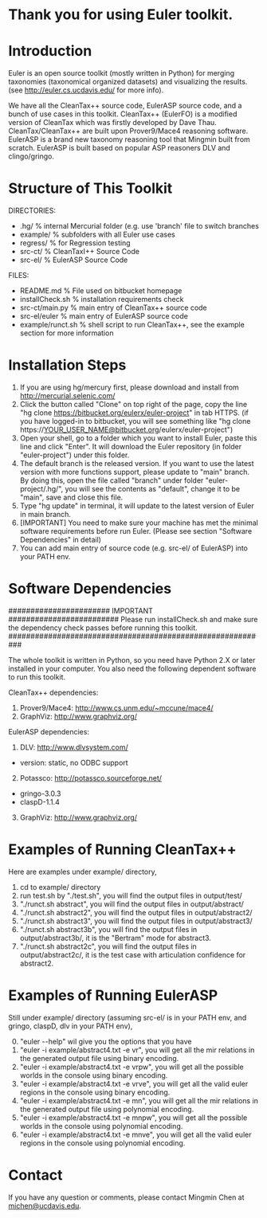 # Thank you for using Euler toolkit.

# Introduction

Euler is an open source toolkit (mostly written in Python) for merging taxonomies (taxonomical organized datasets) and visualizing the results. (see http://euler.cs.ucdavis.edu/ for more info).

We have all the CleanTax++ source code, EulerASP source code, and a bunch of use cases in this toolkit. CleanTax++ (EulerFO) is a modified version of CleanTax which was firstly developed by Dave Thau. CleanTax/CleanTax++ are built upon Prover9/Mace4 reasoning software. EulerASP is a brand new taxonomy reasoning tool that Mingmin built from scratch. EulerASP is built based on popular ASP reasoners DLV and clingo/gringo.

# Structure of This Toolkit
DIRECTORIES:

- .hg/                  % internal Mercurial folder (e.g. use 'branch' file to switch branches
- example/              % subfolders with all Euler use cases
- regress/              % for Regression testing
- src-ct/               % CleanTaxI++ Source Code
- src-el/               % EulerASP Source Code

FILES:

- README.md             % File used on bitbucket homepage
- installCheck.sh       % installation requirements check
- src-ct/main.py        % main entry of CleanTax++ source code
- src-el/euler          % main entry of EulerASP source code
- example/runct.sh      % shell script to run CleanTax++, see the example section for more information

# Installation Steps
1. If you are using hg/mercury first, please download and install from http://mercurial.selenic.com/
2. Click the button called "Clone" on top right of the page, copy the line "hg clone https://bitbucket.org/eulerx/euler-project" in tab HTTPS. (if you have logged-in to bitbucket, you will see something like "hg clone https://YOUR_USER_NAME@bitbucket.org/eulerx/euler-project")
3. Open your shell, go to a folder which you want to install Euler, paste this line and click "Enter". It will download the Euler repository (in folder "euler-project") under this folder.
4. The default branch is the released version. If you want to use the latest version with more functions support, please update to "main" branch. By doing this, open the file called "branch" under folder "euler-project/.hg/", you will see the contents as "default", change it to be "main", save and close this file.
5. Type "hg update" in terminal, it will update to the latest version of Euler in main branch.
6. [IMPORTANT] You need to make sure your machine has met the minimal software requirements before run Euler. (Please see section "Software Dependencies" in detail)
7. You can add main entry of source code (e.g. src-el/ of EulerASP) into your PATH env. 

# Software Dependencies
####################### IMPORTANT #########################
Please run installCheck.sh and make sure the dependency check passes before running this toolkit.
###########################################################

The whole toolkit is written in Python, so you need have Python 2.X or later installed in your computer. You also need the following dependent software to run this toolkit.

CleanTax++ dependencies:

1. Prover9/Mace4:  http://www.cs.unm.edu/~mccune/mace4/
2. GraphViz:       http://www.graphviz.org/

EulerASP dependencies:

1. DLV:            http://www.dlvsystem.com/
  - version: static, no ODBC support
2. Potassco:       http://potassco.sourceforge.net/
  - gringo-3.0.3
  - claspD-1.1.4
3. GraphViz:       http://www.graphviz.org/

# Examples of Running CleanTax++

Here are examples under example/ directory,

1. cd to example/ directory
2. run test.sh by "./test.sh", you will find the output files in output/test/
3. "./runct.sh abstract", you will find the output files in output/abstract/
4. "./runct.sh abstract2", you will find the output files in output/abstract2/
5. "./runct.sh abstract3", you will find the output files in output/abstract3/
6. "./runct.sh abstract3b", you will find the output files in output/abstract3b/, it is the "Bertram" mode for abstract3.
7. "./runct.sh abstract2c", you will find the output files in output/abstract2c/, it is the test case with articulation confidence for abstract2.

# Examples of Running EulerASP

Still under example/ directory (assuming src-el/ is in your PATH env, and gringo, claspD, dlv in your PATH env),

0. "euler --help" wil give you the options that you have
1. "euler -i example/abstract4.txt -e vr", you will get all the mir relations in the generated output file using binary encoding.
2. "euler -i example/abstract4.txt -e vrpw", you will get all the possible worlds in the console using binary encoding.
3. "euler -i example/abstract4.txt -e vrve", you will get all the valid euler regions in the console using binary encoding.
4. "euler -i example/abstract4.txt -e mn", you will get all the mir relations in the generated output file using polynomial encoding.
5. "euler -i example/abstract4.txt -e mnpw", you will get all the possible worlds in the console using polynomial encoding.
6. "euler -i example/abstract4.txt -e mnve", you will get all the valid euler regions in the console using polynomial encoding.

# Contact

If you have any question or comments, please contact Mingmin Chen at michen@ucdavis.edu.
